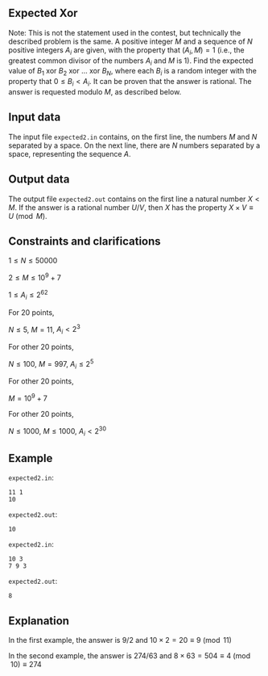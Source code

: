 ## Expected Xor

Note: This is not the statement used in the contest, but technically the described problem is the same. A positive integer $M$ and a sequence of $N$ positive integers $A_i$ are given, with the property that $(A_i, M) = 1$ (i.e., the greatest common divisor of the numbers $A_i$ and $M$ is 1). Find the expected value of $B_1 \text{ xor } B_2 \text{ xor } \dots \text{ xor } B_N$, where each $B_i$ is a random integer with the property that $0 \leq B_i < A_i$. It can be proven that the answer is rational. The answer is requested modulo $M$, as described below.

## Input data

The input file `expected2.in` contains, on the first line, the numbers $M$ and $N$ separated by a space. On the next line, there are $N$ numbers separated by a space, representing the sequence $A$.

## Output data

The output file `expected2.out` contains on the first line a natural number $X < M$. If the answer is a rational number $U / V$, then $X$ has the property $X \times V \equiv U \pmod{M}$.

## Constraints and clarifications

$1 \leq N \leq 50000$

$2 \leq M \leq 10^9 + 7$

$1 \leq A_i \leq 2^{62}$

For 20 points,

$N \leq 5$, $M = 11$, $A_i < 2^3$

For other 20 points,

$N \leq 100$, $M = 997$, $A_i \leq 2^5$

For other 20 points,

$M = 10^9 + 7$

For other 20 points,

$N \leq 1000$, $M \leq 1000$, $A_i < 2^{30}$

## Example

`expected2.in`:
```
11 1
10
```

`expected2.out`:
```
10
```

`expected2.in`:
```
10 3
7 9 3
```

`expected2.out`:
```
8
```

## Explanation

In the first example, the answer is $9 / 2$ and $10 \times 2 = 20 \equiv 9 \pmod{11}$

In the second example, the answer is $274 / 63$ and $8 \times 63 = 504 \equiv 4 \pmod{10} \equiv 274$